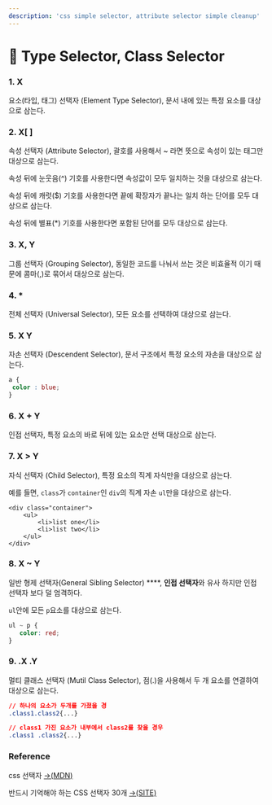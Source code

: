 ```yaml
---
description: 'css simple selector, attribute selector simple cleanup'
---
```


# 📄 Type Selector, Class Selector

### 1. X

요소\(타입, 태그\) 선택자 \(Element Type Selector\), 문서 내에 있는 특정 요소를 대상으로 삼는다.

### 2. X\[ \]

속성 선택자 \(Attribute Selector\), 괄호를 사용해서 ~ 라면 뜻으로 속성이 있는 태그만 대상으로 삼는다.

속성 뒤에 눈웃음\(^\) 기호를 사용한다면 속성값이 모두 일치하는 것을 대상으로 삼는다.

속성 뒤에 캐럿\($\) 기호를 사용한다면 끝에 확장자가 끝나는 일치 하는 단어를 모두 대상으로 삼는다.

속성 뒤에 별표\(\*\) 기호를 사용한다면 포함된 단어를 모두 대상으로 삼는다.

### 3. X, Y

그룹 선택자 \(Grouping Selector\), 동일한 코드를 나눠서 쓰는 것은 비효율적 이기 때문에 콤마\(,\)로 묶어서 대상으로 삼는다.

### 4. \*

전체 선택자 \(Universal Selector\), 모든 요소를 선택하여 대상으로 삼는다.

### 5. X Y

자손 선택자 \(Descendent Selector\), 문서 구조에서 특정 요소의 자손을 대상으로 삼는다. 

```css
a {
 color : blue;
}
```

### 6. X + Y

인접 선택자, 특정 요소의 바로 뒤에 있는 요소만 선택 대상으로 삼는다.

### 7. X &gt; Y

자식 선택자 \(Child Selector\),  특정 요소의 직계 자식만을 대상으로 삼는다.

예를 들면, `class`가 `container`인 `div`의 직계 자손 `ul`만을 대상으로 삼는다.

```markup
<div class="container">
    <ul>
        <li>list one</li>
        <li>list two</li>
    </ul>
</div>
```

### 8. X ~ Y

일반 형제 선택자\(General Sibling Selector\) ****, **인접 선택자**와 유사 하지만 인접 선택자 보다 덜 엄격하다. 

`ul`안에 모든 `p`요소를 대상으로 삼는다.

```css
ul ~ p {
   color: red;
}
```

### 9. .X .Y

멀티 클래스 선택자 \(Mutil Class Selector\), 점\(.\)을 사용해서 두 개 요소를 연결하여 대상으로 삼는다.

```css
// 하나의 요소가 두개를 가졌을 경
.class1.class2{...}

// class1 가진 요소가 내부에서 class2를 찾을 경우
.class1 .class2{...}
```

###  <a id="reference"></a>

### Reference <a id="reference"></a>

css 선택자 [→\(MDN\)](https://developer.mozilla.org/en-US/docs/Learn/CSS/Styling_text/Fundamentals)

반드시 기억해야 하는 CSS 선택자 30개 [→\(SITE\)﻿](https://code.tutsplus.com/ko/tutorials/the-30-css-selectors-you-must-memorize--net-16048)

